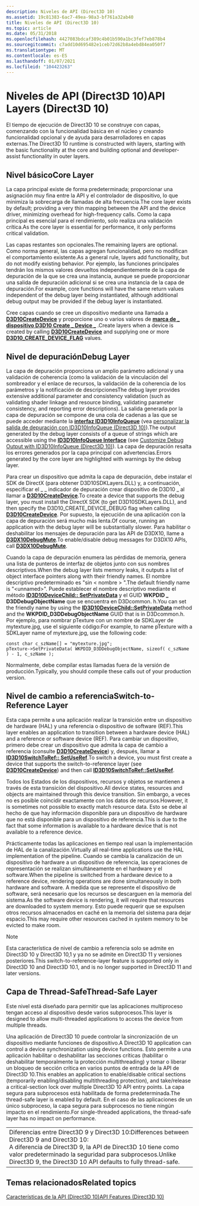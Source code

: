 ```yaml
---
description: Niveles de API (Direct3D 10)
ms.assetid: 19c81383-6ac7-49ea-98a3-bf761a32ab40
title: Niveles de API (Direct3D 10)
ms.topic: article
ms.date: 05/31/2018
ms.openlocfilehash: 4427083bdcaf389c4b01b590a1bc3fef7eb878b4
ms.sourcegitcommit: c7add10d695482e1ceb72d62b8a4ebd84ea050f7
ms.translationtype: MT
ms.contentlocale: es-ES
ms.lasthandoff: 01/07/2021
ms.locfileid: "104423263"
---
```

# <a name="api-layers-direct3d-10"></a><span data-ttu-id="0bc73-103">Niveles de API (Direct3D 10)</span><span class="sxs-lookup"><span data-stu-id="0bc73-103">API Layers (Direct3D 10)</span></span>

<span data-ttu-id="0bc73-104">El tiempo de ejecución de Direct3D 10 se construye con capas, comenzando con la funcionalidad básica en el núcleo y creando funcionalidad opcional y de ayuda para desarrolladores en capas externas.</span><span class="sxs-lookup"><span data-stu-id="0bc73-104">The Direct3D 10 runtime is constructed with layers, starting with the basic functionality at the core and building optional and developer-assist functionality in outer layers.</span></span>

## <a name="core-layer"></a><span data-ttu-id="0bc73-105">Nivel básico</span><span class="sxs-lookup"><span data-stu-id="0bc73-105">Core Layer</span></span>

<span data-ttu-id="0bc73-106">La capa principal existe de forma predeterminada; proporcionar una asignación muy fina entre la API y el controlador de dispositivo, lo que minimiza la sobrecarga de llamadas de alta frecuencia.</span><span class="sxs-lookup"><span data-stu-id="0bc73-106">The core layer exists by default; providing a very thin mapping between the API and the device driver, minimizing overhead for high-frequency calls.</span></span> <span data-ttu-id="0bc73-107">Como la capa principal es esencial para el rendimiento, solo realiza una validación crítica.</span><span class="sxs-lookup"><span data-stu-id="0bc73-107">As the core layer is essential for performance, it only performs critical validation.</span></span>

<span data-ttu-id="0bc73-108">Las capas restantes son opcionales.</span><span class="sxs-lookup"><span data-stu-id="0bc73-108">The remaining layers are optional.</span></span> <span data-ttu-id="0bc73-109">Como norma general, las capas agregan funcionalidad, pero no modifican el comportamiento existente.</span><span class="sxs-lookup"><span data-stu-id="0bc73-109">As a general rule, layers add functionality, but do not modify existing behavior.</span></span> <span data-ttu-id="0bc73-110">Por ejemplo, las funciones principales tendrán los mismos valores devueltos independientemente de la capa de depuración de la que se crea una instancia, aunque se puede proporcionar una salida de depuración adicional si se crea una instancia de la capa de depuración.</span><span class="sxs-lookup"><span data-stu-id="0bc73-110">For example, core functions will have the same return values independent of the debug layer being instantiated, although additional debug output may be provided if the debug layer is instantiated.</span></span>

<span data-ttu-id="0bc73-111">Cree capas cuando se cree un dispositivo mediante una llamada a [**D3D10CreateDevice**](/windows/desktop/api/D3D10Misc/nf-d3d10misc-d3d10createdevice) y proporcione uno o varios valores de [**marca de \_ dispositivo D3D10 Create \_ Device \_**](/windows/desktop/api/D3D10/ne-d3d10-d3d10_create_device_flag) .</span><span class="sxs-lookup"><span data-stu-id="0bc73-111">Create layers when a device is created by calling [**D3D10CreateDevice**](/windows/desktop/api/D3D10Misc/nf-d3d10misc-d3d10createdevice) and supplying one or more [**D3D10\_CREATE\_DEVICE\_FLAG**](/windows/desktop/api/D3D10/ne-d3d10-d3d10_create_device_flag) values.</span></span>

## <a name="debug-layer"></a><span data-ttu-id="0bc73-112">Nivel de depuración</span><span class="sxs-lookup"><span data-stu-id="0bc73-112">Debug Layer</span></span>

<span data-ttu-id="0bc73-113">La capa de depuración proporciona un amplio parámetro adicional y una validación de coherencia (como la validación de la vinculación del sombreador y el enlace de recursos, la validación de la coherencia de los parámetros y la notificación de descripciones</span><span class="sxs-lookup"><span data-stu-id="0bc73-113">The debug layer provides extensive additional parameter and consistency validation (such as validating shader linkage and resource binding, validating parameter consistency, and reporting error descriptions).</span></span> <span data-ttu-id="0bc73-114">La salida generada por la capa de depuración se compone de una cola de cadenas a las que se puede acceder mediante la [**interfaz ID3D10InfoQueue**](/windows/desktop/api/D3D10SDKLayers/nn-d3d10sdklayers-id3d10infoqueue) (vea [personalizar la salida de depuración con ID3D10InfoQueue (Direct3D 10)](d3d10-graphics-programming-guide-api-features-layers-info-queue.md)).</span><span class="sxs-lookup"><span data-stu-id="0bc73-114">The output generated by the debug layer consists of a queue of strings which are accessible using the [**ID3D10InfoQueue Interface**](/windows/desktop/api/D3D10SDKLayers/nn-d3d10sdklayers-id3d10infoqueue) (see [Customize Debug Output with ID3D10InfoQueue (Direct3D 10)](d3d10-graphics-programming-guide-api-features-layers-info-queue.md)).</span></span> <span data-ttu-id="0bc73-115">La capa de depuración resalta los errores generados por la capa principal con advertencias.</span><span class="sxs-lookup"><span data-stu-id="0bc73-115">Errors generated by the core layer are highlighted with warnings by the debug layer.</span></span>

<span data-ttu-id="0bc73-116">Para crear un dispositivo que admita la capa de depuración, debe instalar el SDK de DirectX (para obtener D3D10SDKLayers.DLL) y, a continuación, especificar el \_ \_ indicador de depuración crear dispositivo de D3D10 \_ al llamar a [**D3D10CreateDevice**](/windows/desktop/api/D3D10Misc/nf-d3d10misc-d3d10createdevice).</span><span class="sxs-lookup"><span data-stu-id="0bc73-116">To create a device that supports the debug layer, you must install the DirectX SDK (to get D3D10SDKLayers.DLL), and then specify the D3D10\_CREATE\_DEVICE\_DEBUG flag when calling [**D3D10CreateDevice**](/windows/desktop/api/D3D10Misc/nf-d3d10misc-d3d10createdevice).</span></span> <span data-ttu-id="0bc73-117">Por supuesto, la ejecución de una aplicación con la capa de depuración será mucho más lenta.</span><span class="sxs-lookup"><span data-stu-id="0bc73-117">Of course, running an application with the debug layer will be substantially slower.</span></span> <span data-ttu-id="0bc73-118">Para habilitar o deshabilitar los mensajes de depuración para las API de D3DX10, llame a [**D3DX10DebugMute**](d3dx10debugmute.md).</span><span class="sxs-lookup"><span data-stu-id="0bc73-118">To enable/disable debug messages for D3DX10 APIs, call [**D3DX10DebugMute**](d3dx10debugmute.md).</span></span>

<span data-ttu-id="0bc73-119">Cuando la capa de depuración enumera las pérdidas de memoria, genera una lista de punteros de interfaz de objetos junto con sus nombres descriptivos.</span><span class="sxs-lookup"><span data-stu-id="0bc73-119">When the debug layer lists memory leaks, it outputs a list of object interface pointers along with their friendly names.</span></span> <span data-ttu-id="0bc73-120">El nombre descriptivo predeterminado es "sin &lt; nombre &gt; ".</span><span class="sxs-lookup"><span data-stu-id="0bc73-120">The default friendly name is "&lt;unnamed&gt;".</span></span> <span data-ttu-id="0bc73-121">Puede establecer el nombre descriptivo mediante el método [**ID3D10DeviceChild:: SetPrivateData**](/windows/desktop/api/D3D10/nf-d3d10-id3d10devicechild-setprivatedata) y el GUID **WKPDID \_ D3DDebugObjectName** que se encuentra en D3Dcommon. h.</span><span class="sxs-lookup"><span data-stu-id="0bc73-121">You can set the friendly name by using the [**ID3D10DeviceChild::SetPrivateData**](/windows/desktop/api/D3D10/nf-d3d10-id3d10devicechild-setprivatedata) method and the **WKPDID\_D3DDebugObjectName** GUID that is in D3Dcommon.h.</span></span> <span data-ttu-id="0bc73-122">Por ejemplo, para nombrar pTexture con un nombre de SDKLayer de mytexture.jpg, use el siguiente código:</span><span class="sxs-lookup"><span data-stu-id="0bc73-122">For example, to name pTexture with a SDKLayer name of mytexture.jpg, use the following code:</span></span>


```
const char c_szName[] = "mytexture.jpg";
pTexture->SetPrivateData( WKPDID_D3DDebugObjectName, sizeof( c_szName ) - 1, c_szName );
```



<span data-ttu-id="0bc73-123">Normalmente, debe compilar estas llamadas fuera de la versión de producción.</span><span class="sxs-lookup"><span data-stu-id="0bc73-123">Typically, you should compile these calls out of your production version.</span></span>

## <a name="switch-to-reference-layer"></a><span data-ttu-id="0bc73-124">Nivel de cambio a referencia</span><span class="sxs-lookup"><span data-stu-id="0bc73-124">Switch-to-Reference Layer</span></span>

<span data-ttu-id="0bc73-125">Esta capa permite a una aplicación realizar la transición entre un dispositivo de hardware (HAL) y una referencia o dispositivo de software (REF).</span><span class="sxs-lookup"><span data-stu-id="0bc73-125">This layer enables an application to transition between a hardware device (HAL) and a reference or software device (REF).</span></span> <span data-ttu-id="0bc73-126">Para cambiar un dispositivo, primero debe crear un dispositivo que admita la capa de cambio a referencia (consulte [**D3D10CreateDevice**](/windows/desktop/api/D3D10Misc/nf-d3d10misc-d3d10createdevice)) y, después, llamar a [**ID3D10SwitchToRef:: SetUseRef**](/windows/desktop/api/D3D10SDKLayers/nf-d3d10sdklayers-id3d10switchtoref-setuseref).</span><span class="sxs-lookup"><span data-stu-id="0bc73-126">To switch a device, you must first create a device that supports the switch-to-reference layer (see [**D3D10CreateDevice**](/windows/desktop/api/D3D10Misc/nf-d3d10misc-d3d10createdevice)) and then call [**ID3D10SwitchToRef::SetUseRef**](/windows/desktop/api/D3D10SDKLayers/nf-d3d10sdklayers-id3d10switchtoref-setuseref).</span></span>

<span data-ttu-id="0bc73-127">Todos los Estados de los dispositivos, recursos y objetos se mantienen a través de esta transición del dispositivo.</span><span class="sxs-lookup"><span data-stu-id="0bc73-127">All device states, resources and objects are maintained through this device transition.</span></span> <span data-ttu-id="0bc73-128">Sin embargo, a veces no es posible coincidir exactamente con los datos de recursos.</span><span class="sxs-lookup"><span data-stu-id="0bc73-128">However, it is sometimes not possible to exactly match resource data.</span></span> <span data-ttu-id="0bc73-129">Esto se debe al hecho de que hay información disponible para un dispositivo de hardware que no está disponible para un dispositivo de referencia.</span><span class="sxs-lookup"><span data-stu-id="0bc73-129">This is due to the fact that some information is available to a hardware device that is not available to a reference device.</span></span>

<span data-ttu-id="0bc73-130">Prácticamente todas las aplicaciones en tiempo real usan la implementación de HAL de la canalización.</span><span class="sxs-lookup"><span data-stu-id="0bc73-130">Virtually all real-time applications use the HAL implementation of the pipeline.</span></span> <span data-ttu-id="0bc73-131">Cuando se cambia la canalización de un dispositivo de hardware a un dispositivo de referencia, las operaciones de representación se realizan simultáneamente en el hardware y el software.</span><span class="sxs-lookup"><span data-stu-id="0bc73-131">When the pipeline is switched from a hardware device to a reference device, rendering operations are done simultaneously in both hardware and software.</span></span> <span data-ttu-id="0bc73-132">A medida que se represente el dispositivo de software, será necesario que los recursos se descarguen en la memoria del sistema.</span><span class="sxs-lookup"><span data-stu-id="0bc73-132">As the software device is rendering, it will require that resources are downloaded to system memory.</span></span> <span data-ttu-id="0bc73-133">Esto puede requerir que se expulsen otros recursos almacenados en caché en la memoria del sistema para dejar espacio.</span><span class="sxs-lookup"><span data-stu-id="0bc73-133">This may require other resources cached in system memory to be evicted to make room.</span></span>

> [!Note]  
> <span data-ttu-id="0bc73-134">Esta característica de nivel de cambio a referencia solo se admite en Direct3D 10 y Direct3D 10,1 y ya no se admite en Direct3D 11 y versiones posteriores.</span><span class="sxs-lookup"><span data-stu-id="0bc73-134">This switch-to-reference-layer feature is supported only in Direct3D 10 and Direct3D 10.1, and is no longer supported in Direct3D 11 and later versions.</span></span>

 

## <a name="thread-safe-layer"></a><span data-ttu-id="0bc73-135">Capa de Thread-Safe</span><span class="sxs-lookup"><span data-stu-id="0bc73-135">Thread-Safe Layer</span></span>

<span data-ttu-id="0bc73-136">Este nivel está diseñado para permitir que las aplicaciones multiproceso tengan acceso al dispositivo desde varios subprocesos.</span><span class="sxs-lookup"><span data-stu-id="0bc73-136">This layer is designed to allow multi-threaded applications to access the device from multiple threads.</span></span>

<span data-ttu-id="0bc73-137">Una aplicación de Direct3D 10 puede controlar la sincronización de un dispositivo mediante funciones de dispositivo.</span><span class="sxs-lookup"><span data-stu-id="0bc73-137">A Direct3D 10 application can control a device synchronization using device functions.</span></span> <span data-ttu-id="0bc73-138">Esto permite a una aplicación habilitar o deshabilitar las secciones críticas (habilitar o deshabilitar temporalmente la protección multithreading) y tomar o liberar un bloqueo de sección crítica en varios puntos de entrada de la API de Direct3D 10.</span><span class="sxs-lookup"><span data-stu-id="0bc73-138">This enables an application to enable/disable critical sections (temporarily enabling/disabling multithreading protection), and take/release a critical-section lock over multiple Direct3D 10 API entry points.</span></span> <span data-ttu-id="0bc73-139">La capa segura para subprocesos está habilitada de forma predeterminada.</span><span class="sxs-lookup"><span data-stu-id="0bc73-139">The thread-safe layer is enabled by default.</span></span> <span data-ttu-id="0bc73-140">En el caso de las aplicaciones de un único subproceso, la capa segura para subprocesos no tiene ningún impacto en el rendimiento.</span><span class="sxs-lookup"><span data-stu-id="0bc73-140">For single-threaded applications, the thread-safe layer has no impact on performance.</span></span>



|                                                                                                                                             |
|---------------------------------------------------------------------------------------------------------------------------------------------|
| <span data-ttu-id="0bc73-141">Diferencias entre Direct3D 9 y Direct3D 10:</span><span class="sxs-lookup"><span data-stu-id="0bc73-141">Differences between Direct3D 9 and Direct3D 10:</span></span><br/> <span data-ttu-id="0bc73-142">A diferencia de Direct3D 9, la API de Direct3D 10 tiene como valor predeterminado la seguridad para subprocesos.</span><span class="sxs-lookup"><span data-stu-id="0bc73-142">Unlike Direct3D 9, the Direct3D 10 API defaults to fully thread-safe.</span></span><br/> |



 

## <a name="related-topics"></a><span data-ttu-id="0bc73-143">Temas relacionados</span><span class="sxs-lookup"><span data-stu-id="0bc73-143">Related topics</span></span>

<dl> <dt>

[<span data-ttu-id="0bc73-144">Características de la API (Direct3D 10)</span><span class="sxs-lookup"><span data-stu-id="0bc73-144">API Features (Direct3D 10)</span></span>](d3d10-graphics-programming-guide-api-features.md)
</dt> </dl>

 

 




